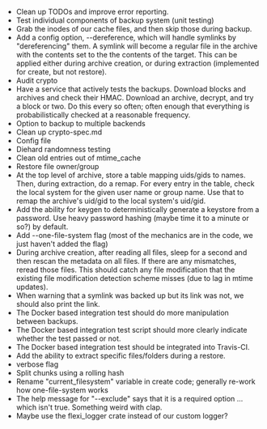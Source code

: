  * Clean up TODOs and improve error reporting.
 * Test individual components of backup system (unit testing)
 * Grab the inodes of our cache files, and then skip those during backup.
 * Add a config option, --dereference, which will handle symlinks by "dereferencing" them.  A symlink will become a regular file in the archive with the contents set to the the contents of the target.  This can be applied either during archive creation, or during extraction (implemented for create, but not restore).
 * Audit crypto
 * Have a service that actively tests the backups.  Download blocks and archives and check their HMAC.  Download an archive, decrypt, and try a block or two.  Do this every so often; often enough that everything is probabilistically checked at a reasonable frequency.
 * Option to backup to multiple backends
 * Clean up crypto-spec.md
 * Config file
 * Diehard randomness testing
 * Clean old entries out of mtime_cache
 * Restore file owner/group
 * At the top level of archive, store a table mapping uids/gids to names.  Then, during extraction, do a remap.  For every entry in the table, check the local system for the given user name or group name.  Use that to remap the archive's uid/gid to the local system's uid/gid.
 * Add the ability for keygen to deterministically generate a keystore from a password.  Use heavy password hashing (maybe time it to a minute or so?) by default.
 * Add --one-file-system flag (most of the mechanics are in the code, we just haven't added the flag)
 * During archive creation, after reading all files, sleep for a second and then rescan the metadata on all files.  If there are any mismatches, reread those files.  This should catch any file modification that the existing file modification detection scheme misses (due to lag in mtime updates).
 * When warning that a symlink was backed up but its link was not, we should also print the link.
 * The Docker based integration test should do more manipulation between backups.
 * The Docker based integration test script should more clearly indicate whether the test passed or not.
 * The Docker based integration test should be integrated into Travis-CI.
 * Add the ability to extract specific files/folders during a restore.
 * verbose flag
 * Split chunks using a rolling hash
 * Rename "current_filesystem" variable in create code; generally re-work how one-file-system works
 * The help message for "--exclude" says that it is a required option ... which isn't true.  Something weird with clap.
 * Maybe use the flexi_logger crate instead of our custom logger?